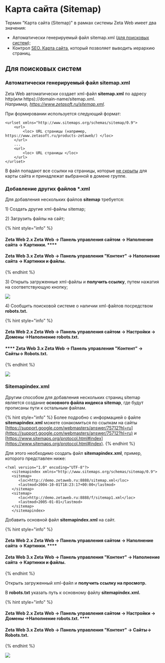 # Карта сайта (Sitemap)

Термин "Карта сайта (Sitemap)" в рамках системы Zeta Web имеет два значения:

* Автоматически генерируемый файл sitemap.xml ([для поисковых систем](https://ru.wikipedia.org/wiki/Sitemaps));
* Контрол [SEO. Карта сайта](../../tekhnicheskaya-dokumentaciya/opisanie-kontrolov/5-seo/seo-karta-saita.md), который позволяет выводить иерархию страниц.

## Для поисковых систем

### Автоматически генерируемый файл sitemap.xml

Zeta Web автоматически создает xml-файл **sitemap.xml** по адресу http(или https)://domain-name/sitemap.xml.\
_Например, https://www.zetasoft.ru/sitemap.xml._

При формировании используется следующий формат:

```markup
<urlset xmlns="http://www.sitemaps.org/schemas/sitemap/0.9">
    <url>
        <loc> URL страницы (например, https://www.zetasoft.ru/products-zetaweb/) </loc>
    </url>
    ...
    <url>
        <loc> URL страницы </loc>
    </url>
</urlset>
```

В файл попадают все ссылки на страницы, которые [не скрыты](../menyu-karty-ssylki/dobavlenie-stranicy-v-kartu-saita.md#skryvat-ili-otobrazhat) для карты сайта и принадлежат выбранной в домене группе.

### Добавление других файлов \*.xml

Для добавления нескольких файлов **sitemap** требуется:

1\) Создать другие xml-файлы sitemap;

2\) Загрузить файлы на сайт;

{% hint style="info" %}
#### Zeta Web 2.x **Zeta Web → Панель управления сайтом → Наполнение сайта →** **Картинки.** ****

#### **Zeta Web 3.x** **Zeta Web → Панель управления "Контент" → Наполнение сайта →** **Картинки и файлы.**
{% endhint %}

3\) Открыть загруженные xml-файлы и **получить ссылку**, путем нажатия на соответствующую кнопку;

![](<../../.gitbook/assets/image-11 (3).png>)

4\) Сообщить поисковой системе о наличии xml-файлов посредством **robots.txt.**&#x20;

{% hint style="info" %}
#### Zeta Web 2.x **Zeta Web → Панель управления сайтом → Наcтройки →** **Домены →Наполнение robots.txt.**

#### **** **Zeta Web 3.x** **Zeta Web → Панель управления "Контент" → Сайты→ Robots.txt.**
{% endhint %}

![](<../../.gitbook/assets/image-6 (4).png>)

### **Sitemapindex.xml**

Другим способом для добавления нескольких страниц sitemap является создание **основного файла индекса sitemap**, где будут прописаны пути к остальным файлам.

{% hint style="info" %}
Более подробно с информацией о файле **sitemapindex.xml** можете ознакомиться по ссылкам на сайты [https://support.google.com/webmasters/answer/75712?hl=ru](https://support.google.com/webmasters/answer/75712?hl=ru) и [https://www.sitemaps.org/protocol.html#index](https://www.sitemaps.org/protocol.html#index).
{% endhint %}

Для этого необходимо создать файл **sitemapindex.xml**, пример, которого представлен ниже:

```
<?xml version="1.0" encoding="UTF-8"?>
   <sitemapindex xmlns="http://www.sitemaps.org/schemas/sitemap/0.9">
   <sitemap>
      <loc>http://demo.zetaweb.ru:8888/sitemap.xml</loc>
      <lastmod>2004-10-01T18:23:17+00:00</lastmod>
   </sitemap>
   <sitemap>
      <loc>http://demo.zetaweb.ru:8888/f/sitemap1.xml</loc>
      <lastmod>2005-01-01</lastmod>
   </sitemap>
   </sitemapindex>
```

Добавить основной файл **sitemapindex.xml** на сайт.&#x20;

{% hint style="info" %}
#### Zeta Web 2.x **Zeta Web → Панель управления сайтом → Наполнение сайта →** **Картинки.** ****

#### **Zeta Web 3.x** **Zeta Web → Панель управления "Контент" → Наполнение сайта →** **Картинки и файлы.**
{% endhint %}

Открыть загруженный xml-файл и **получить ссылку на просмотр.**

В **robots.txt** указать путь к основному файлу **sitemapindex.xml.**

{% hint style="info" %}
#### Zeta Web 2.x **Zeta Web → Панель управления сайтом → Наcтройки →** **Домены →Наполнение robots.txt.** ****

#### **Zeta Web 3.x** **Zeta Web → Панель управления "Контент" → Сайты→ Robots.txt.**
{% endhint %}

![](../../.gitbook/assets/image-2.png)
